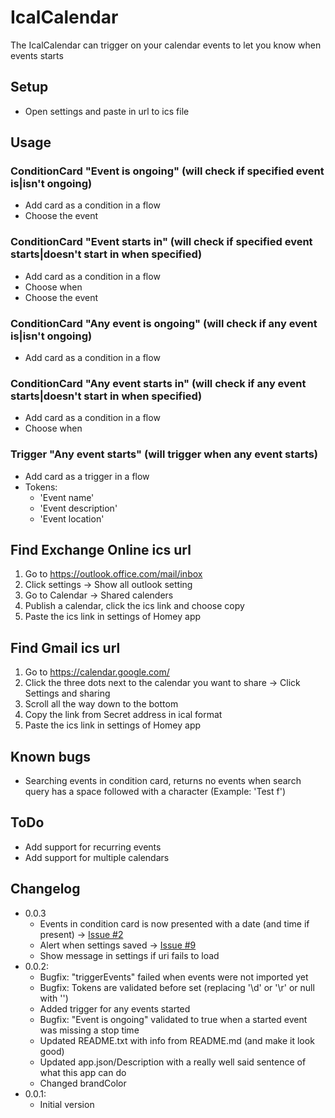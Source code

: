 # IcalCalendar

The IcalCalendar can trigger on your calendar events to let you know when events starts

## Setup

- Open settings and paste in url to ics file

## Usage

### ConditionCard "Event is ongoing" (will check if specified event is|isn't ongoing)
- Add card as a condition in a flow
- Choose the event

### ConditionCard "Event starts in" (will check if specified event starts|doesn't start in when specified)
- Add card as a condition in a flow
- Choose when
- Choose the event

### ConditionCard "Any event is ongoing" (will check if any event is|isn't ongoing)
- Add card as a condition in a flow

### ConditionCard "Any event starts in" (will check if any event starts|doesn't start in when specified)
- Add card as a condition in a flow
- Choose when

### Trigger "Any event starts" (will trigger when any event starts)
- Add card as a trigger in a flow
- Tokens:
    - 'Event name'
    - 'Event description'
    - 'Event location'

## Find Exchange Online ics url

1. Go to https://outlook.office.com/mail/inbox
1. Click settings -> Show all outlook setting
1. Go to Calendar -> Shared calenders
1. Publish a calendar, click the ics link and choose copy
1. Paste the ics link in settings of Homey app

## Find Gmail ics url

1. Go to https://calendar.google.com/
1. Click the three dots next to the calendar you want to share -> Click Settings and sharing
1. Scroll all the way down to the bottom
1. Copy the link from Secret address in ical format
1. Paste the ics link in settings of Homey app

## Known bugs

- Searching events in condition card, returns no events when search query has a space followed with a character (Example: 'Test f')

## ToDo

- Add support for recurring events
- Add support for multiple calendars

## Changelog

- 0.0.3
    - Events in condition card is now presented with a date (and time if present) -> [Issue #2](https://github.com/runely/calendar-homey/issues/2)
    - Alert when settings saved -> [Issue #9](https://github.com/runely/calendar-homey/issues/9)
    - Show message in settings if uri fails to load
- 0.0.2: 
    - Bugfix: "triggerEvents" failed when events were not imported yet
    - Bugfix: Tokens are validated before set (replacing '\d' or '\r' or null with '')
    - Added trigger for any events started
    - Bugfix: "Event is ongoing" validated to true when a started event was missing a stop time
    - Updated README.txt with info from README.md (and make it look good)
    - Updated app.json/Description with a really well said sentence of what this app can do
    - Changed brandColor
- 0.0.1:
    - Initial version